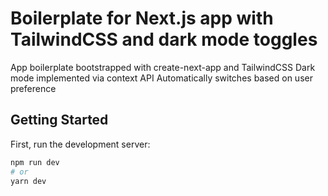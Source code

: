 # Boilerplate for Next.js app with TailwindCSS and dark mode toggles

App boilerplate bootstrapped with create-next-app and TailwindCSS
Dark mode implemented via context API
Automatically switches based on user preference

## Getting Started

First, run the development server:

```bash
npm run dev
# or
yarn dev
```
